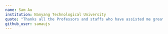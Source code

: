 ```yaml
---
name: Sam Au
institution: Nanyang Technological University
quote: "Thanks all the Professors and staffs who have assisted me greatly in the course of study.  It has been great to be back in school!"
github_user: samaujs
---
```

